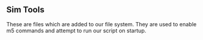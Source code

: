 ## Sim Tools

These are files which are added to our file system.
They are used to enable m5 commands and attempt to run our script on startup.